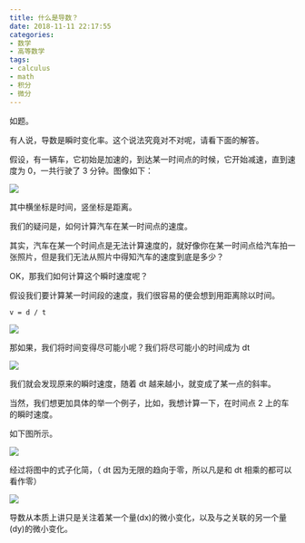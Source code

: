 ```yaml
---
title: 什么是导数？
date: 2018-11-11 22:17:55
categories:
- 数学
- 高等数学
tags:
- calculus
- math
- 积分
- 微分
---
```

如题。

<!-- more -->

有人说，导数是瞬时变化率。这个说法究竟对不对呢，请看下面的解答。

假设，有一辆车，它初始是加速的，到达某一时间点的时候，它开始减速，直到速度为 0，一共行驶了 3 分钟。图像如下：

![](/images/calculus/1_0.JPG)

其中横坐标是时间，竖坐标是距离。

我们的疑问是，如何计算汽车在某一时间点的速度。

其实，汽车在某一个时间点是无法计算速度的，就好像你在某一时间点给汽车拍一张照片，但是我们无法从照片中得知汽车的速度到底是多少？

OK，那我们如何计算这个瞬时速度呢？

假设我们要计算某一时间段的速度，我们很容易的便会想到用距离除以时间。

	v = d / t
	
![](/images/calculus/1_1.JPG)

那如果，我们将时间变得尽可能小呢？我们将尽可能小的时间成为 dt

![](/images/calculus/1_2.JPG)

我们就会发现原来的瞬时速度，随着 dt 越来越小，就变成了某一点的斜率。

当然，我们想更加具体的举一个例子，比如，我想计算一下，在时间点 2 上的车的瞬时速度。

如下图所示。

![](/images/calculus/1_3.JPG)

经过将图中的式子化简，（ dt 因为无限的趋向于零，所以凡是和 dt 相乘的都可以看作零）

![](/images/calculus/1_4.JPG)

导数从本质上讲只是关注着某一个量(dx)的微小变化，以及与之关联的另一个量(dy)的微小变化。






